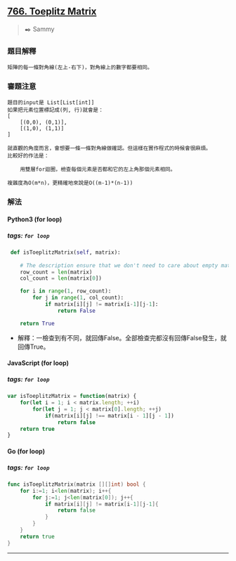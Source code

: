 ## [766. Toeplitz Matrix](https://leetcode.com/problems/toeplitz-matrix/)
> :black_nib: Sammy
### 題目解釋
    矩陣的每一條對角線(左上-右下)，對角線上的數字都要相同。
### 審題注意
    題目的input是 List[List[int]]
    如果把元素位置標記成(列, 行)就會是：
    [
        [(0,0), (0,1)],
        [(1,0), (1,1)]
    ]

    就直觀的角度而言，會想要一條一條對角線做確認。但這樣在實作程式的時候會很麻煩。
    比較好的作法是：
        
        用雙層for迴圈，檢查每個元素是否都和它的左上角那個元素相同。
    
    複雜度為O(m*n)，更精確地來說是O((m-1)*(n-1))
### 解法
#### Python3 (for loop)
##### tags: `for loop`
```python
 def isToeplitzMatrix(self, matrix):
        
    # The description ensure that we don't need to care about empty matrix.
    row_count = len(matrix)
    col_count = len(matrix[0])

    for i in range(1, row_count):
        for j in range(1, col_count):
            if matrix[i][j] != matrix[i-1][j-1]:
                return False

    return True

```
- 解釋：一檢查到有不同，就回傳False。全部檢查完都沒有回傳False發生，就回傳True。

#### JavaScript (for loop)
##### tags: `for loop`
```javascript
var isToeplitzMatrix = function(matrix) {
    for(let i = 1; i < matrix.length; ++i)
        for(let j = 1; j < matrix[0].length; ++j)
            if(matrix[i][j] !== matrix[i - 1][j - 1])
                return false
    return true
}
```
#### Go (for loop)
##### tags: `for loop`
```go
func isToeplitzMatrix(matrix [][]int) bool {
    for i:=1; i<len(matrix); i++{
        for j:=1; j<len(matrix[0]); j++{
            if matrix[i][j] != matrix[i-1][j-1]{
                return false
            }
        }
    }
    return true
}
```
---
